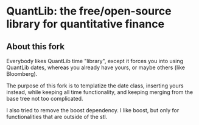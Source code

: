 
# QuantLib: the free/open-source library for quantitative finance

## About this fork

Everybody likes QuantLib time "library", except it forces you into using QuantLib dates, whereas you already have yours, or maybe others (like Bloomberg).

The purpose of this fork is to templatize the date class, inserting yours instead, while keeping all time functionality, and keeping merging from the base tree not too complicated.

I also tried to remove the boost dependency. I like boost, but only for functionalities that are outside of the stl.
